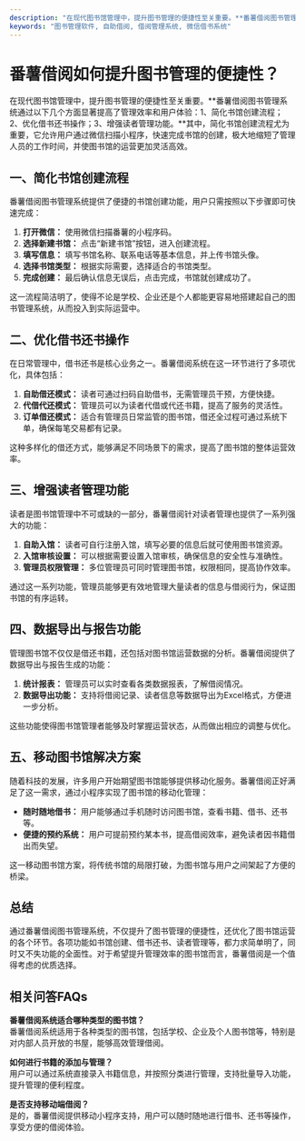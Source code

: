 ```yaml
---
description: "在现代图书馆管理中，提升图书管理的便捷性至关重要。**番薯借阅图书管理系统通过以下几个方面显著提高了管理效率和用户体验：1、简化书馆创建流程；2、优化借书还书操作；3、增强读者管理功能。**其中，简化书馆创建流程尤为重要，它允许用户通过微信扫描小程序，快速完成书馆的创建，极大地缩短了管理人员的工作时间，并使图书馆的运营更加灵活高效。"
keywords: "图书管理软件, 自助借阅, 借阅管理系统, 微信借书系统"
---
```

# 番薯借阅如何提升图书管理的便捷性？

在现代图书馆管理中，提升图书管理的便捷性至关重要。**番薯借阅图书管理系统通过以下几个方面显著提高了管理效率和用户体验：1、简化书馆创建流程；2、优化借书还书操作；3、增强读者管理功能。**其中，简化书馆创建流程尤为重要，它允许用户通过微信扫描小程序，快速完成书馆的创建，极大地缩短了管理人员的工作时间，并使图书馆的运营更加灵活高效。

## 一、简化书馆创建流程

番薯借阅图书管理系统提供了便捷的书馆创建功能，用户只需按照以下步骤即可快速完成：

1. **打开微信：** 使用微信扫描番薯的小程序码。
2. **选择新建书馆：** 点击“新建书馆”按钮，进入创建流程。
3. **填写信息：** 填写书馆名称、联系电话等基本信息，并上传书馆头像。
4. **选择书馆类型：** 根据实际需要，选择适合的书馆类型。
5. **完成创建：** 最后确认信息无误后，点击完成，书馆就创建成功了。

这一流程简洁明了，使得不论是学校、企业还是个人都能更容易地搭建起自己的图书管理系统，从而投入到实际运营中。

## 二、优化借书还书操作

在日常管理中，借书还书是核心业务之一。番薯借阅系统在这一环节进行了多项优化，具体包括：

1. **自助借还模式：** 读者可通过扫码自助借书，无需管理员干预，方便快捷。
2. **代借代还模式：** 管理员可以为读者代借或代还书籍，提高了服务的灵活性。
3. **订单借还模式：** 适合有管理员日常监管的图书馆，借还全过程可通过系统下单，确保每笔交易都有记录。

这种多样化的借还方式，能够满足不同场景下的需求，提高了图书馆的整体运营效率。

## 三、增强读者管理功能

读者是图书馆管理中不可或缺的一部分，番薯借阅针对读者管理也提供了一系列强大的功能：

1. **自助入馆：** 读者可自行注册入馆，填写必要的信息后就可使用图书馆资源。
2. **入馆审核设置：** 可以根据需要设置入馆审核，确保信息的安全性与准确性。
3. **管理员权限管理：** 多位管理员可同时管理图书馆，权限相同，提高协作效率。

通过这一系列功能，管理员能够更有效地管理大量读者的信息与借阅行为，保证图书馆的有序运转。

## 四、数据导出与报告功能

管理图书馆不仅仅是借还书籍，还包括对图书馆运营数据的分析。番薯借阅提供了数据导出与报告生成的功能：

1. **统计报表：** 管理员可以实时查看各类数据报表，了解借阅情况。
2. **数据导出功能：** 支持将借阅记录、读者信息等数据导出为Excel格式，方便进一步分析。

这些功能使得图书馆管理者能够及时掌握运营状态，从而做出相应的调整与优化。

## 五、移动图书馆解决方案

随着科技的发展，许多用户开始期望图书馆能够提供移动化服务。番薯借阅正好满足了这一需求，通过小程序实现了图书馆的移动化管理：

- **随时随地借书：** 用户能够通过手机随时访问图书馆，查看书籍、借书、还书等。
- **便捷的预约系统：** 用户可提前预约某本书，提高借阅效率，避免读者因书籍借出而失望。

这一移动图书馆方案，将传统书馆的局限打破，为图书馆与用户之间架起了方便的桥梁。

## 总结

通过番薯借阅图书管理系统，不仅提升了图书管理的便捷性，还优化了图书馆运营的各个环节。各项功能如书馆创建、借书还书、读者管理等，都力求简单明了，同时又不失功能的全面性。对于希望提升管理效率的图书馆而言，番薯借阅是一个值得考虑的优质选择。

## 相关问答FAQs

**番薯借阅系统适合哪种类型的图书馆？**  
番薯借阅系统适用于各种类型的图书馆，包括学校、企业及个人图书馆等，特别是对内部人员开放的书屋，能够高效管理借阅。

**如何进行书籍的添加与管理？**  
用户可以通过系统直接录入书籍信息，并按照分类进行管理，支持批量导入功能，提升管理的便利程度。

**是否支持移动端借阅？**  
是的，番薯借阅提供移动小程序支持，用户可以随时随地进行借书、还书等操作，享受方便的借阅体验。
